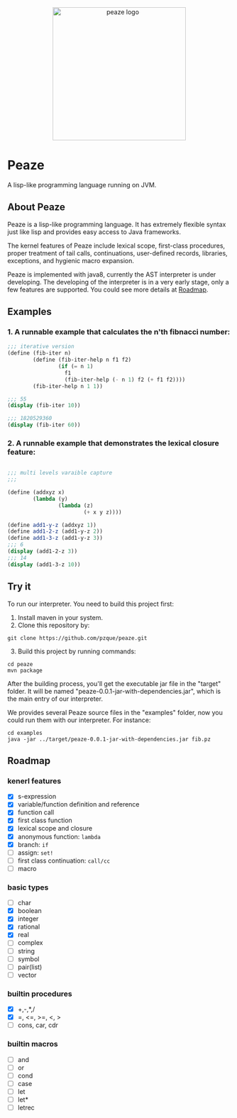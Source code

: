 <div align=center>
<img src="https://raw.githubusercontent.com/pzque/peaze/master/doc/peaze-newlogo.png" width="300" alt="peaze logo"/>
</div>

# Peaze
A lisp-like programming language running on JVM.

## About Peaze
Peaze is a lisp-like programming language. It has extremely flexible syntax just like lisp and provides easy access to Java frameworks.

The kernel features of Peaze include lexical scope, first-class procedures, proper treatment of tail calls, continuations, user-defined records, libraries, exceptions, and hygienic macro expansion.

Peaze is implemented with java8, currently the AST interpreter is under developing. The developing of the interpreter is in a very early stage, only a few features are supported. You could see more details at [Roadmap](#roadmap).

## Examples
### 1. A runnable example that calculates the n'th fibnacci number:

```scheme
;;; iterative version
(define (fib-iter n)
        (define (fib-iter-help n f1 f2)
                (if (= n 1)
                  f1
                  (fib-iter-help (- n 1) f2 (+ f1 f2))))
        (fib-iter-help n 1 1))

;;; 55
(display (fib-iter 10))

;;; 1820529360
(display (fib-iter 60))
```

### 2. A runnable example that demonstrates the lexical closure feature:

```scheme

;;; multi levels varaible capture
;;;

(define (addxyz x)
        (lambda (y)
                (lambda (z)
                        (+ x y z))))

(define add1-y-z (addxyz 1))
(define add1-2-z (add1-y-z 2))
(define add1-3-z (add1-y-z 3))
;;; 6
(display (add1-2-z 3))
;;; 14
(display (add1-3-z 10))
```

## Try it
To run our interpreter. You need to build this project first:

1. Install maven in your system.
2. Clone this repository by:
```
git clone https://github.com/pzque/peaze.git
```
3. Build this project by running commands:
```
cd peaze
mvn package
```

After the building process, you'll get the executable jar file in the "target" folder. It will be named "peaze-0.0.1-jar-with-dependencies.jar", which is the main entry of our interpreter.

We provides several Peaze source files in the "examples" folder, now you could run them with our interpreter. For instance:

```
cd examples
java -jar ../target/peaze-0.0.1-jar-with-dependencies.jar fib.pz
```
## <span id="roadmap">Roadmap</span>
### kenerl features
- [x] s-expression
- [x] variable/function definition and reference
- [x] function call
- [x] first class function
- [x] lexical scope and closure
- [x] anonymous function: `lambda`
- [x] branch: `if`
- [ ] assign: `set!`
- [ ] first class continuation: `call/cc`
- [ ] macro

### basic types
- [ ] char
- [x] boolean
- [x] integer
- [x] rational
- [x] real
- [ ] complex
- [ ] string
- [ ] symbol
- [ ] pair(list)
- [ ] vector

### builtin procedures
- [x] +,-,*,/
- [x] =, <=, >=, <, > 
- [ ] cons, car, cdr

### builtin macros
- [ ] and
- [ ] or
- [ ] cond
- [ ] case
- [ ] let
- [ ] let*
- [ ] letrec
